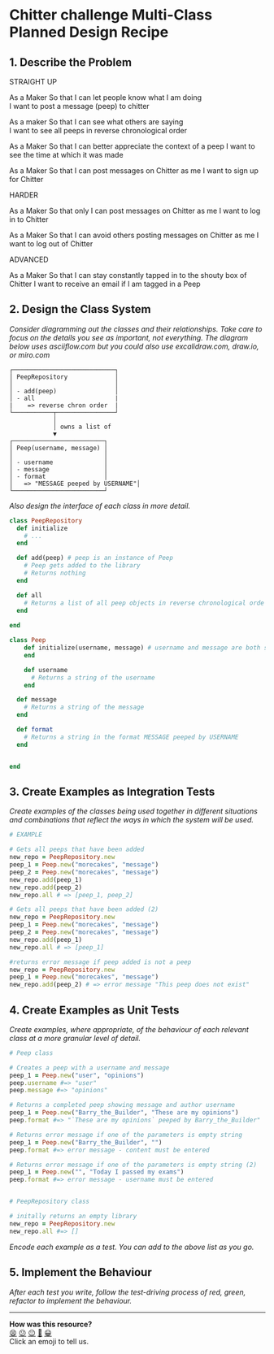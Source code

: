 # Chitter challenge Multi-Class Planned Design Recipe

## 1. Describe the Problem
STRAIGHT UP

As a Maker
So that I can let people know what I am doing  
I want to post a message (peep) to chitter

As a maker
So that I can see what others are saying  
I want to see all peeps in reverse chronological order

As a Maker
So that I can better appreciate the context of a peep
I want to see the time at which it was made

As a Maker
So that I can post messages on Chitter as me
I want to sign up for Chitter

HARDER

As a Maker
So that only I can post messages on Chitter as me
I want to log in to Chitter

As a Maker
So that I can avoid others posting messages on Chitter as me
I want to log out of Chitter

ADVANCED

As a Maker
So that I can stay constantly tapped in to the shouty box of Chitter
I want to receive an email if I am tagged in a Peep


## 2. Design the Class System

_Consider diagramming out the classes and their relationships. Take care to
focus on the details you see as important, not everything. The diagram below
uses asciiflow.com but you could also use excalidraw.com, draw.io, or miro.com_

```
┌────────────────────────────┐
│ PeepRepository             │
│                            │
│ - add(peep)                │
│ - all                      |
|    => reverse chron order  |         
└───────────┬────────────────┘
            │
            │ owns a list of
            ▼
┌─────────────────────────┐
│ Peep(username, message) │
│                         │
│ - username              │
│ - message               │
│ - format                │
│   => "MESSAGE peeped by USERNAME"│
└─────────────────────────┘
```

_Also design the interface of each class in more detail._

```ruby
class PeepRepository
  def initialize
    # ...
  end

  def add(peep) # peep is an instance of Peep 
    # Peep gets added to the library
    # Returns nothing
  end

  def all
    # Returns a list of all peep objects in reverse chronological orde rot when they were submitted
  end
  
end

class Peep
    def initialize(username, message) # username and message are both strings 
    end

    def username
      # Returns a string of the username
    end

  def message
    # Returns a string of the message
  end

  def format
    # Returns a string in the format MESSAGE peeped by USERNAME
  end


end   
```

## 3. Create Examples as Integration Tests

_Create examples of the classes being used together in different situations and
combinations that reflect the ways in which the system will be used._

```ruby
# EXAMPLE

# Gets all peeps that have been added 
new_repo = PeepRepository.new
peep_1 = Peep.new("morecakes", "message")
peep_2 = Peep.new("morecakes", "message")
new_repo.add(peep_1)
new_repo.add(peep_2)
new_repo.all # => [peep_1, peep_2]

# Gets all peeps that have been added (2) 
new_repo = PeepRepository.new
peep_1 = Peep.new("morecakes", "message")
peep_2 = Peep.new("morecakes", "message")
new_repo.add(peep_1)
new_repo.all # => [peep_1]

#returns error message if peep added is not a peep 
new_repo = PeepRepository.new
peep_1 = Peep.new("morecakes", "message")
new_repo.add(peep_2) # => error message "This peep does not exist"


```

## 4. Create Examples as Unit Tests

_Create examples, where appropriate, of the behaviour of each relevant class at
a more granular level of detail._

```ruby
# Peep class

# Creates a peep with a username and message
peep_1 = Peep.new("user", "opinions")
peep.username #=> "user"
peep.message #=> "opinions"

# Returns a completed peep showing message and author username
peep_1 = Peep.new("Barry_the_Builder", "These are my opinions")
peep.format #=> "`These are my opinions` peeped by Barry_the_Builder"

# Returns error message if one of the parameters is empty string
peep_1 = Peep.new("Barry_the_Builder", "")
peep.format #=> error message - content must be entered 

# Returns error message if one of the parameters is empty string (2)
peep_1 = Peep.new("", "Today I passed my exams")
peep.format #=> error message - username must be entered 


# PeepRepository class 

# initally returns an empty library 
new_repo = PeepRepository.new
new_repo.all #=> []


```

_Encode each example as a test. You can add to the above list as you go._

## 5. Implement the Behaviour

_After each test you write, follow the test-driving process of red, green,
refactor to implement the behaviour._


<!-- BEGIN GENERATED SECTION DO NOT EDIT -->

---

**How was this resource?**  
[😫](https://airtable.com/shrUJ3t7KLMqVRFKR?prefill_Repository=makersacademy%2Fgolden-square&prefill_File=resources%2Fmulti_class_recipe_template.md&prefill_Sentiment=😫) [😕](https://airtable.com/shrUJ3t7KLMqVRFKR?prefill_Repository=makersacademy%2Fgolden-square&prefill_File=resources%2Fmulti_class_recipe_template.md&prefill_Sentiment=😕) [😐](https://airtable.com/shrUJ3t7KLMqVRFKR?prefill_Repository=makersacademy%2Fgolden-square&prefill_File=resources%2Fmulti_class_recipe_template.md&prefill_Sentiment=😐) [🙂](https://airtable.com/shrUJ3t7KLMqVRFKR?prefill_Repository=makersacademy%2Fgolden-square&prefill_File=resources%2Fmulti_class_recipe_template.md&prefill_Sentiment=🙂) [😀](https://airtable.com/shrUJ3t7KLMqVRFKR?prefill_Repository=makersacademy%2Fgolden-square&prefill_File=resources%2Fmulti_class_recipe_template.md&prefill_Sentiment=😀)  
Click an emoji to tell us.

<!-- END GENERATED SECTION DO NOT EDIT -->
